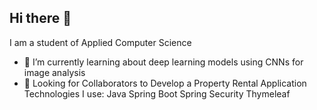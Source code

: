 ## Hi there 👋
I am a student of Applied Computer Science 
- 🌱 I’m currently learning about deep learning models using CNNs for image analysis
- 👯 Looking for Collaborators to Develop a Property Rental Application
  Technologies I use:
Java
Spring Boot
Spring Security
Thymeleaf

<!--
- 🔭 Currently, I am working 
- 🌱 I’m currently learning about deep learning models using CNNs for image analysis
- 👯 Looking for Collaborators to Develop a Property Rental Application
Technologies I use:
- Java
- Spring Boot
- Spring Security
- Thymeleaf


- 🤔 I’m looking for help with ...
- 💬 Ask me about ...
- 📫 How to reach me: ...
- 😄 Pronouns: ...
- ⚡ Fun fact: ...
-->
